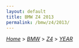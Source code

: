 ```yaml
---
layout: default
title: BMW Z4 2013
permalink: /bmw/z4/2013/
---
```

[*Home*](/) > [*BMW*](/bmw/) > [*Z4*](/bmw/z4/) > [*YEAR*](/bmw/z4/year/)
